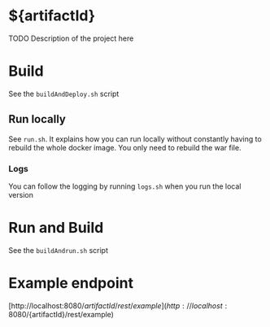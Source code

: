 # ${artifactId}

TODO Description of the project here

# Build

See the `buildAndDeploy.sh` script

## Run locally

See `run.sh`. It explains how you can run locally without constantly having to rebuild the whole docker image.
You only need to rebuild the war file.

### Logs

You can follow the logging by running `logs.sh` when you run the local version

# Run and Build

See the `buildAndrun.sh` script

# Example endpoint

[http://localhost:8080/${artifactId}/rest/example](http://localhost:8080/${artifactId}/rest/example)